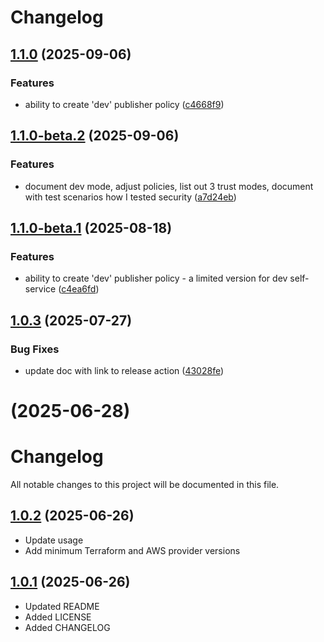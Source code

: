 # Changelog

## [1.1.0](https://github.com/agilecustoms/terraform-aws-ci-publisher/compare/v1.0.3...v1.1.0) (2025-09-06)

### Features

* ability to create 'dev' publisher policy ([c4668f9](https://github.com/agilecustoms/terraform-aws-ci-publisher/commit/c4668f9a6d427209ca5070f17b7f1b45097825c2))


## [1.1.0-beta.2](https://github.com/agilecustoms/terraform-aws-ci-publisher/compare/v1.1.0-beta.1...v1.1.0-beta.2) (2025-09-06)

### Features

* document dev mode, adjust policies, list out 3 trust modes, document with test scenarios how I tested security ([a7d24eb](https://github.com/agilecustoms/terraform-aws-ci-publisher/commit/a7d24eba019b5961e3c613ced88e0e35724e3b87))


## [1.1.0-beta.1](https://github.com/agilecustoms/terraform-aws-ci-publisher/compare/v1.0.3...v1.1.0-beta.1) (2025-08-18)

### Features

* ability to create 'dev' publisher policy - a limited version for dev self-service ([c4ea6fd](https://github.com/agilecustoms/terraform-aws-ci-publisher/commit/c4ea6fd5a17c415e5bc53ae240f9cd6d1f4733d1))


## [1.0.3](https://github.com/agilecustoms/terraform-aws-ci-publisher/compare/v1.0.2...v1.0.3) (2025-07-27)

### Bug Fixes

* update doc with link to release action ([43028fe](https://github.com/agilecustoms/terraform-aws-ci-publisher/commit/43028fe94b70b1e855945b99c6d01af16c8cd991))


# [](https://github.com/agilecustoms/terraform-aws-ci-publisher/compare/v1.0.2...v) (2025-06-28)



# Changelog

All notable changes to this project will be documented in this file.

## [1.0.2](https://github.com/agilecustoms/terraform-aws-ci-publisher/compare/v1.0.1...v1.0.2) (2025-06-26)

* Update usage
* Add minimum Terraform and AWS provider versions

## [1.0.1](https://github.com/agilecustoms/terraform-aws-ci-publisher/compare/v1.0.0...v1.0.1) (2025-06-26)

* Updated README
* Added LICENSE
* Added CHANGELOG
